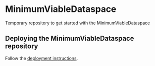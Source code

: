 # MinimumViableDataspace

Temporary repository to get started with the MinimumViableDataspace

## Deploying the MinimumViableDataspace repository

Follow the [deployment instructions](docs/deploy.md).

